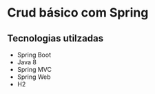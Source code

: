 # Crud básico com Spring

## Tecnologias utilzadas
* Spring Boot
* Java 8
* Spring MVC
* Spring Web
* H2
